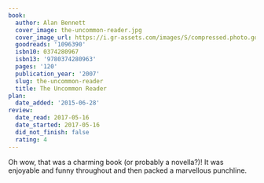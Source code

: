 ```yaml
---
book:
  author: Alan Bennett
  cover_image: the-uncommon-reader.jpg
  cover_image_url: https://i.gr-assets.com/images/S/compressed.photo.goodreads.com/books/1317064291l/1096390._SX98_.jpg
  goodreads: '1096390'
  isbn10: 0374280967
  isbn13: '9780374280963'
  pages: '120'
  publication_year: '2007'
  slug: the-uncommon-reader
  title: The Uncommon Reader
plan:
  date_added: '2015-06-28'
review:
  date_read: 2017-05-16
  date_started: 2017-05-16
  did_not_finish: false
  rating: 4
---
```


Oh wow, that was a charming book (or probably a novella?)! It was enjoyable and funny throughout and then packed a marvellous punchline.
